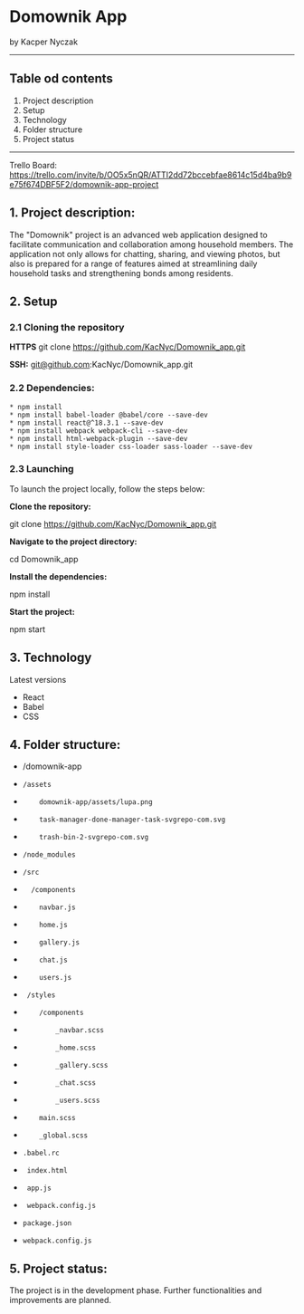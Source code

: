 # Domownik App
by Kacper Nyczak
______________________________________________________________________________

## Table od contents
1. Project description
2. Setup
3. Technology
4. Folder structure
5. Project status
______________________________________________________________________________

Trello Board: https://trello.com/invite/b/OO5x5nQR/ATTI2dd72bccebfae8614c15d4ba9b9e75f674DBF5F2/domownik-app-project

## 1. Project description:
The "Domownik" project is an advanced web application designed to facilitate communication and collaboration among household members. The application not only allows for chatting, sharing, and viewing photos, but also is prepared for a range of features aimed at streamlining daily household tasks and strengthening bonds among residents.

## 2. Setup

### 2.1 Cloning the repository
**HTTPS**
git clone https://github.com/KacNyc/Domownik_app.git

**SSH:**
git@github.com:KacNyc/Domownik_app.git

### 2.2 Dependencies:
    * npm install
    * npm install babel-loader @babel/core --save-dev
    * npm install react@^18.3.1 --save-dev
    * npm install webpack webpack-cli --save-dev
    * npm install html-webpack-plugin --save-dev
    * npm install style-loader css-loader sass-loader --save-dev

### 2.3 Launching
To launch the project locally, follow the steps below:


**Clone the repository:**

git clone https://github.com/KacNyc/Domownik_app.git

**Navigate to the project directory:**

cd Domownik_app

**Install the dependencies:**

npm install

**Start the project:**

npm start

## 3. Technology
Latest versions
* React
* Babel
* CSS

## 4. Folder structure:

* /domownik-app
*     /assets
*         domownik-app/assets/lupa.png
*         task-manager-done-manager-task-svgrepo-com.svg
*         trash-bin-2-svgrepo-com.svg
*     /node_modules
*     /src
*       /components
*         navbar.js
*         home.js
*         gallery.js
*         chat.js
*         users.js
*      /styles
*         /components
*             _navbar.scss
*             _home.scss
*             _gallery.scss
*             _chat.scss
*             _users.scss
*         main.scss
*         _global.scss
*     .babel.rc
*      index.html
*      app.js
*      webpack.config.js
*     package.json
*     webpack.config.js

## 5. Project status:
The project is in the development phase. Further functionalities and improvements are planned.
